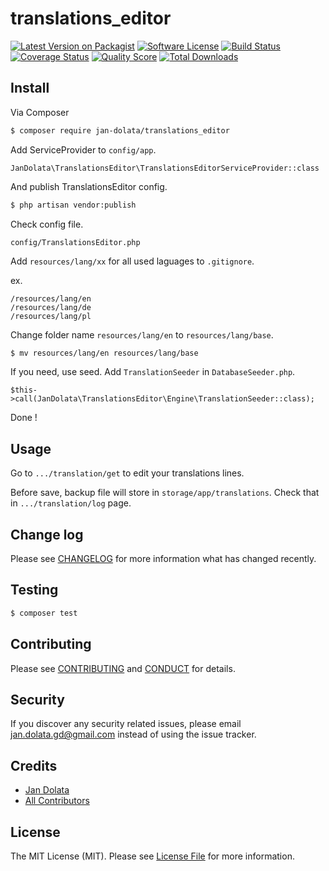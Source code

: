 # translations_editor

[![Latest Version on Packagist][ico-version]][link-packagist]
[![Software License][ico-license]](LICENSE.md)
[![Build Status][ico-travis]][link-travis]
[![Coverage Status][ico-scrutinizer]][link-scrutinizer]
[![Quality Score][ico-code-quality]][link-code-quality]
[![Total Downloads][ico-downloads]][link-downloads]

## Install

Via Composer

``` bash
$ composer require jan-dolata/translations_editor
```

Add ServiceProvider to `config/app`.

```
JanDolata\TranslationsEditor\TranslationsEditorServiceProvider::class
```

And publish TranslationsEditor config.

``` bash
$ php artisan vendor:publish
```

Check config file.

```
config/TranslationsEditor.php
```

Add `resources/lang/xx` for all used laguages to `.gitignore`.

ex.
```
/resources/lang/en
/resources/lang/de
/resources/lang/pl
```

Change folder name `resources/lang/en` to `resources/lang/base`.

``` bash
$ mv resources/lang/en resources/lang/base
```

If you need, use seed. Add `TranslationSeeder` in `DatabaseSeeder.php`.

```
$this->call(JanDolata\TranslationsEditor\Engine\TranslationSeeder::class);
```

Done !

## Usage

Go to `.../translation/get` to edit your translations lines.

Before save, backup file will store in `storage/app/translations`.
Check that in `.../translation/log` page.


## Change log

Please see [CHANGELOG](CHANGELOG.md) for more information what has changed recently.

## Testing

``` bash
$ composer test
```

## Contributing

Please see [CONTRIBUTING](CONTRIBUTING.md) and [CONDUCT](CONDUCT.md) for details.

## Security

If you discover any security related issues, please email jan.dolata.gd@gmail.com instead of using the issue tracker.

## Credits

- [Jan Dolata][link-author]
- [All Contributors][link-contributors]

## License

The MIT License (MIT). Please see [License File](LICENSE.md) for more information.

[ico-version]: https://img.shields.io/packagist/v/jan-dolata/translations_editor.svg?style=flat-square
[ico-license]: https://img.shields.io/badge/license-MIT-brightgreen.svg?style=flat-square
[ico-travis]: https://img.shields.io/travis/jan-dolata/translations_editor/master.svg?style=flat-square
[ico-scrutinizer]: https://img.shields.io/scrutinizer/coverage/g/jan-dolata/translations_editor.svg?style=flat-square
[ico-code-quality]: https://img.shields.io/scrutinizer/g/jan-dolata/translations_editor.svg?style=flat-square
[ico-downloads]: https://img.shields.io/packagist/dt/jan-dolata/translations_editor.svg?style=flat-square

[link-packagist]: https://packagist.org/packages/jan-dolata/translations_editor
[link-travis]: https://travis-ci.org/jan-dolata/translations_editor
[link-scrutinizer]: https://scrutinizer-ci.com/g/jan-dolata/translations_editor/code-structure
[link-code-quality]: https://scrutinizer-ci.com/g/jan-dolata/translations_editor
[link-downloads]: https://packagist.org/packages/jan-dolata/translations_editor
[link-author]: https://github.com/:author_username
[link-contributors]: ../../contributors
